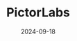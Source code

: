 ---  
layout: startup_page  
title: "PictorLabs"  
id: "pictorlabs.ai"  
permalink: "/pictorlabspictorlabs.ai09182024/"  
website: "https://www.pictorlabs.ai"  
funding_round: "Series B"  
funding_amount: "$30M"  
investors: "Insight Partners, M Ventures"  
about: "PictorLabs is a software company transforming histopathology with AI-powered virtual staining. Their technology eliminates the need for toxic reagents in traditional staining methods, significantly reducing turnaround times and delivering digitally stained slides in minutes. This innovation improves speed, accuracy, and sustainability in research and clinical settings."  
markets: "AI, Healthtech, Biotechnology, Biopharma, Health Care, Health Diagnostics, Software"  
hq: "Los Angeles, California, United States"  
founded_year: "2019"  
linkedin: "https://www.linkedin.com/company/pictorlabs"  
twitter: ""  
instagram: ""  
facebook: ""  
crunchbase: "https://www.crunchbase.com/organization/pictor-labs"  
pitchbook: "https://pitchbook.com/profiles/company/442332-28"  

date_display: "18-Sep-2024"  
date: "2024-09-18"

# SEO Optimization  
meta_title: "PictorLabs - Series B Funding ($30M)"  
meta_description: "PictorLabs, PictorLabs is a software company transforming histopathology with AI-powered virtual staining. Their technology eliminates the need for toxic reagents..."  
meta_keywords: "PictorLabs, AI, Healthtech, Biotechnology, Biopharma, Health Care, Health Diagnostics, Software, Series B funding"  
canonical_url: "https://startup.projectstartups.com/pictorlabspictorlabs.ai09182024/"  
---